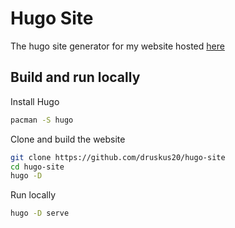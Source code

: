 # Hugo Site

The hugo site generator for my website hosted [here](https://druskus.com)

## Build and run locally
Install Hugo
```sh
pacman -S hugo
```
Clone and build the website
```sh
git clone https://github.com/druskus20/hugo-site
cd hugo-site
hugo -D 
```
Run locally
```sh
hugo -D serve
```
